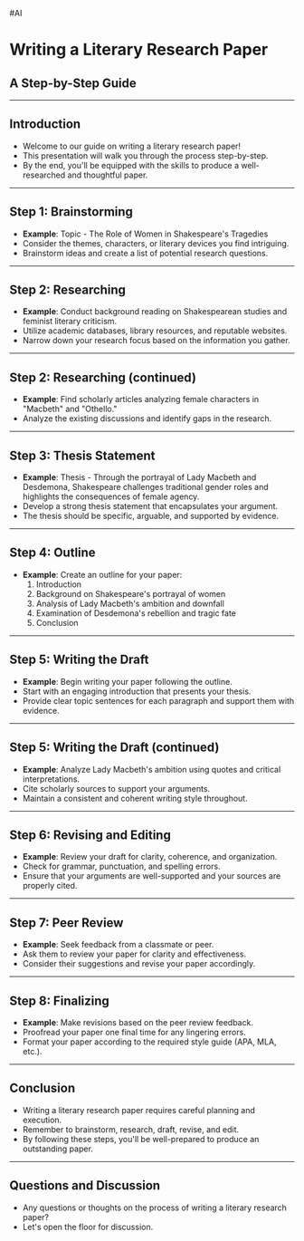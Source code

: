#AI 

# Writing a Literary Research Paper
## A Step-by-Step Guide

---

## Introduction
- Welcome to our guide on writing a literary research paper!
- This presentation will walk you through the process step-by-step.
- By the end, you'll be equipped with the skills to produce a well-researched and thoughtful paper.

---

## Step 1: Brainstorming
- **Example**: Topic - The Role of Women in Shakespeare's Tragedies
- Consider the themes, characters, or literary devices you find intriguing.
- Brainstorm ideas and create a list of potential research questions.

---

## Step 2: Researching
- **Example**: Conduct background reading on Shakespearean studies and feminist literary criticism.
- Utilize academic databases, library resources, and reputable websites.
- Narrow down your research focus based on the information you gather.

---

## Step 2: Researching (continued)
- **Example**: Find scholarly articles analyzing female characters in "Macbeth" and "Othello."
- Analyze the existing discussions and identify gaps in the research.

---

## Step 3: Thesis Statement
- **Example**: Thesis - Through the portrayal of Lady Macbeth and Desdemona, Shakespeare challenges traditional gender roles and highlights the consequences of female agency.
- Develop a strong thesis statement that encapsulates your argument.
- The thesis should be specific, arguable, and supported by evidence.

---

## Step 4: Outline
- **Example**: Create an outline for your paper:
   1. Introduction
   2. Background on Shakespeare's portrayal of women
   3. Analysis of Lady Macbeth's ambition and downfall
   4. Examination of Desdemona's rebellion and tragic fate
   5. Conclusion

---

## Step 5: Writing the Draft
- **Example**: Begin writing your paper following the outline.
- Start with an engaging introduction that presents your thesis.
- Provide clear topic sentences for each paragraph and support them with evidence.

---

## Step 5: Writing the Draft (continued)
- **Example**: Analyze Lady Macbeth's ambition using quotes and critical interpretations.
- Cite scholarly sources to support your arguments.
- Maintain a consistent and coherent writing style throughout.

---

## Step 6: Revising and Editing
- **Example**: Review your draft for clarity, coherence, and organization.
- Check for grammar, punctuation, and spelling errors.
- Ensure that your arguments are well-supported and your sources are properly cited.

---

## Step 7: Peer Review
- **Example**: Seek feedback from a classmate or peer.
- Ask them to review your paper for clarity and effectiveness.
- Consider their suggestions and revise your paper accordingly.

---

## Step 8: Finalizing
- **Example**: Make revisions based on the peer review feedback.
- Proofread your paper one final time for any lingering errors.
- Format your paper according to the required style guide (APA, MLA, etc.).

---

## Conclusion
- Writing a literary research paper requires careful planning and execution.
- Remember to brainstorm, research, draft, revise, and edit.
- By following these steps, you'll be well-prepared to produce an outstanding paper.

---

## Questions and Discussion
- Any questions or thoughts on the process of writing a literary research paper?
- Let's open the floor for discussion.
